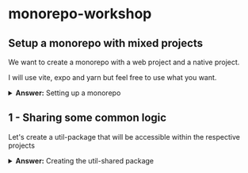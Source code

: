 # monorepo-workshop

## Setup a monorepo with mixed projects

We want to create a monorepo with a web project and a native project.

I will use vite, expo and yarn but feel free to use what you want.

<details>
  <summary><strong>Answer:</strong> Setting up a monorepo</summary>

  ```sh
  mkdir packages
  cd packages

  npm create vite@latest
  npx create-expo-app@latest
  ```

  Let's set up a monorepo with yarn:

  ```sh
  yarn init
  yarn set version stable
  yarn install
  ```

  Let's set the node linker to node-modules in the `.yarnrc.yml` file:

  ```yml
  nodeLinker: node-modules
  ```

  Let's add the two projects as workspaces in the `package.json` file:

  ```json
  "workspaces": [
    "packages/*"
  ]
  ```
</details>


## 1 - Sharing some common logic

Let's create a util-package that will be accessible within the respective projects

<details>
  <summary><strong>Answer:</strong> Creating the util-shared package</summary>

  ```sh
  mkdir packages/util-shared
  cd packages/util-shared
  yarn init
  ```
  Make sure to set the name to `@my-monorepo/util-shared` and the version to `1.0.0`

  Add the shared package as a dependency to the web & native projects

  ```json
  "dependencies": {
    "@my-monorepo/util-shared": "1.0.0"
  }
  ```
  Let's add a simple function in the `src/sayHelloWorld.ts` file:

  <details>
    <summary><strong>Answer:</strong> Adding the sayHelloWorld function</summary>

    In the `src/sayHelloWorld.ts` file:

    ```ts
    export function sayHelloWorld() {
      console.log("Hello World");
    }
    ```
  </details>

  Let's import and use the `sayHelloWorld` function in the `my-web-app` and the `my-native-app` projects

  <details>
    <summary><strong>Answer:</strong> Using the sayHelloWorld function</summary>

    In the `packages/my-web-app/src/App.tsx` && `packages/my-native-app/app/(tabs)/index.tsx` files:

    ```tsx
    import { sayHelloWorld } from "@my-monorepo/util-shared";

    sayHelloWorld();
    ```
  </details>

## 2 - Sharing some platform specific logic

Let's see how shared code behave when there are platform specificities

## 3 - Assembling those bricks to create a design system

Let's see how to define primitives components that can be shared between web & native

## 4 - React Strict Dom ? React Native web ?

How what we build works with the past and future of web sharing technologies